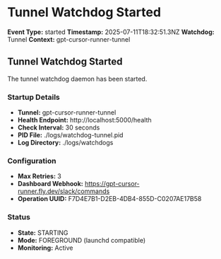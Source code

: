 # Tunnel Watchdog Started

**Event Type:** started
**Timestamp:** 2025-07-11T18:32:51.3NZ
**Watchdog:** Tunnel
**Context:** gpt-cursor-runner-tunnel


## Tunnel Watchdog Started

The tunnel watchdog daemon has been started.

### Startup Details
- **Tunnel:** gpt-cursor-runner-tunnel
- **Health Endpoint:** http://localhost:5000/health
- **Check Interval:** 30 seconds
- **PID File:** ./logs/watchdog-tunnel.pid
- **Log Directory:** ./logs/watchdogs

### Configuration
- **Max Retries:** 3
- **Dashboard Webhook:** https://gpt-cursor-runner.fly.dev/slack/commands
- **Operation UUID:** F7D4E7B1-D2EB-4DB4-855D-C0207AE17B58

### Status
- **State:** STARTING
- **Mode:** FOREGROUND (launchd compatible)
- **Monitoring:** Active


